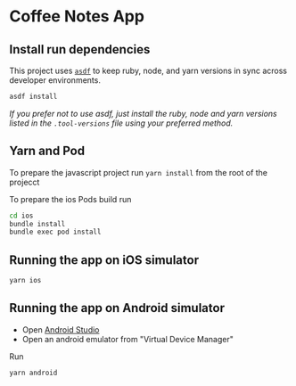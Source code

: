 # Coffee Notes App

## Install run dependencies
This project uses [`asdf`](https://github.com/asdf-vm/asdf) to keep ruby, node, and yarn versions in sync across developer environments.

```bash
asdf install
```

_If you prefer not to use asdf, just install the ruby, node and yarn versions listed in the `.tool-versions` file using your preferred method._ 

## Yarn and Pod
To prepare the javascript project run
`yarn install`
from the root of the projecct

To prepare the ios Pods build run
```bash
cd ios
bundle install
bundle exec pod install
```

## Running the app on iOS simulator
```bash
yarn ios
```

## Running the app on Android simulator
- Open [Android Studio](https://developer.android.com/studio/)
- Open an android emulator from "Virtual Device Manager"

Run
```bash
yarn android
```

